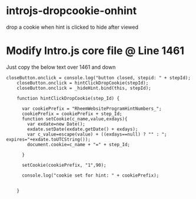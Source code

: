 # introjs-dropcookie-onhint
drop a cookie when hint is clicked to hide after viewed

# Modify Intro.js core file @ Line 1461
Just copy the below text over 1461 and down

```
closeButton.onclick = console.log("button closed, stepid: " + stepId);
    closeButton.onclick = hintClickDropCookie(stepId);
    closeButton.onclick = _hideHint.bind(this, stepId);
    
    function hintClickDropCookie(step_Id) {
      
      var cookiePrefix = "RheemWebsiteProgramHintNumbers_";
      cookiePrefix = cookiePrefix + step_Id;
      function setCookie(c_name,value,exdays){
        var exdate=new Date();
        exdate.setDate(exdate.getDate() + exdays);
        var c_value=escape(value) + ((exdays==null) ? "" : "; expires="+exdate.toUTCString());
        document.cookie=c_name + "=" + step_Id;
        
      }
    
      setCookie(cookiePrefix, "1",90);
      
      console.log("cookie set for hint: " + cookiePrefix);
      
      
    }
```
